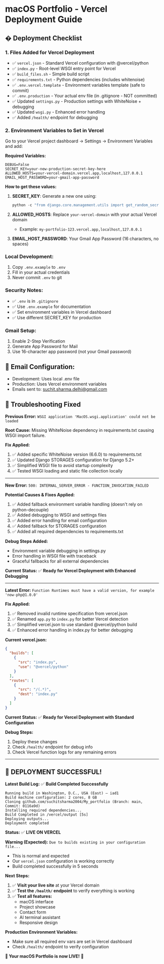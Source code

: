 # macOS Portfolio - Vercel Deployment Guide

## � Deployment Checklist

### 1. Files Added for Vercel Deployment
- ✅ `vercel.json` - Standard Vercel configuration with @vercel/python
- ✅ `index.py` - Root-level WSGI entry point for Vercel
- ✅ `build_files.sh` - Simple build script  
- ✅ `requirements.txt` - Python dependencies (includes whitenoise)
- ✅ `.env.vercel.template` - Environment variables template (safe to commit)
- ✅ `.env.production` - Your actual env file (in .gitignore - NOT committed)
- ✅ Updated `settings.py` - Production settings with WhiteNoise + debugging
- ✅ Updated `wsgi.py` - Enhanced error handling
- ✅ Added `/health/` endpoint for debugging

### 2. Environment Variables to Set in Vercel

Go to your Vercel project dashboard → Settings → Environment Variables and add:

**Required Variables:**
```
DEBUG=False
SECRET_KEY=your-new-production-secret-key-here
ALLOWED_HOSTS=your-vercel-domain.vercel.app,localhost,127.0.0.1
EMAIL_HOST_PASSWORD=your-gmail-app-password
```

**How to get these values:**

1. **SECRET_KEY**: Generate a new one using:
   ```python
   python -c "from django.core.management.utils import get_random_secret_key; print(get_random_secret_key())"
   ```

2. **ALLOWED_HOSTS**: Replace `your-vercel-domain` with your actual Vercel domain
   - Example: `my-portfolio-123.vercel.app,localhost,127.0.0.1`

3. **EMAIL_HOST_PASSWORD**: Your Gmail App Password (16 characters, no spaces)

### Local Development:
1. Copy `.env.example` to `.env`
2. Fill in your actual credentials
3. Never commit `.env` to git

### Security Notes:
- ✅ `.env` is in `.gitignore`
- ✅ Use `.env.example` for documentation
- ✅ Set environment variables in Vercel dashboard
- ✅ Use different SECRET_KEY for production

### Gmail Setup:
1. Enable 2-Step Verification
2. Generate App Password for Mail
3. Use 16-character app password (not your Gmail password)

## 📧 Email Configuration:
- Development: Uses local .env file
- Production: Uses Vercel environment variables
- Emails sent to: suchit.sharma.delhi@gmail.com

## 🔧 **Troubleshooting Fixed**

**Previous Error:** `WSGI application 'MacOS.wsgi.application' could not be loaded`

**Root Cause:** Missing WhiteNoise dependency in requirements.txt causing WSGI import failure.

**Fix Applied:**
1. ✅ Added specific WhiteNoise version (6.6.0) to requirements.txt
2. ✅ Updated Django STORAGES configuration for Django 5.2+
3. ✅ Simplified WSGI file to avoid startup complexity
4. ✅ Tested WSGI loading and static file collection locally

---

**New Error:** `500: INTERNAL_SERVER_ERROR - FUNCTION_INVOCATION_FAILED`

**Potential Causes & Fixes Applied:**
1. ✅ Added fallback environment variable handling (doesn't rely on python-decouple)
2. ✅ Added debugging to WSGI and settings files
3. ✅ Added error handling for email configuration
4. ✅ Added fallback for STORAGES configuration
5. ✅ Added all required dependencies to requirements.txt

**Debug Steps Added:**
- Environment variable debugging in settings.py
- Error handling in WSGI file with traceback
- Graceful fallbacks for all external dependencies

**Current Status:** ✅ **Ready for Vercel Deployment with Enhanced Debugging**

---

**Latest Error:** `Function Runtimes must have a valid version, for example 'now-php@1.0.0'`

**Fix Applied:**
1. ✅ Removed invalid runtime specification from vercel.json
2. ✅ Renamed `app.py` to `index.py` for better Vercel detection
3. ✅ Simplified vercel.json to use standard @vercel/python build
4. ✅ Enhanced error handling in index.py for better debugging

**Current vercel.json:**
```json
{
  "builds": [
    {
      "src": "index.py",
      "use": "@vercel/python"
    }
  ],
  "routes": [
    {
      "src": "/(.*)",
      "dest": "index.py"
    }
  ]
}
```

**Current Status:** ✅ **Ready for Vercel Deployment with Standard Configuration**

**Debug Steps:**
1. Deploy these changes
2. Check `/health/` endpoint for debug info
3. Check Vercel function logs for any remaining errors

---

## 🎉 **DEPLOYMENT SUCCESSFUL!**

**Latest Build Log:** ✅ **Build Completed Successfully**

```
Running build in Washington, D.C., USA (East) – iad1
Build machine configuration: 2 cores, 8 GB
Cloning github.com/suchitsharma2004/My_portfolio (Branch: main, Commit: 0116a9d)
Installing required dependencies...
Build Completed in /vercel/output [5s]
Deploying outputs...
Deployment completed
```

**Status:** ✅ **LIVE ON VERCEL**

**Warning (Expected):** `Due to builds existing in your configuration file...`
- This is normal and expected
- Our `vercel.json` configuration is working correctly
- Build completed successfully in 5 seconds

**Next Steps:**
1. ✅ **Visit your live site** at your Vercel domain
2. ✅ **Test the `/health/` endpoint** to verify everything is working
3. ✅ **Test all features:**
   - macOS interface
   - Project showcase
   - Contact form
   - AI terminal assistant
   - Responsive design

**Production Environment Variables:**
- Make sure all required env vars are set in Vercel dashboard
- Check `/health/` endpoint to verify configuration

**🚀 Your macOS Portfolio is now LIVE!** 🚀

